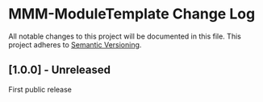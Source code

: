 # MMM-ModuleTemplate Change Log

All notable changes to this project will be documented in this file. This project adheres to [Semantic Versioning](http://semver.org/).

## [1.0.0] - Unreleased

First public release
